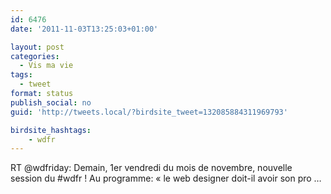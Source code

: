 ```yaml
---
id: 6476
date: '2011-11-03T13:25:03+01:00'

layout: post
categories:
  - Vis ma vie
tags:
  - tweet
format: status
publish_social: no
guid: 'http://tweets.local/?birdsite_tweet=132085884311969793'

birdsite_hashtags:
    - wdfr
---
```


RT @wdfriday: Demain, 1er vendredi du mois de novembre, nouvelle session du #wdfr ! Au programme: « le web designer doit-il avoir son pro …
